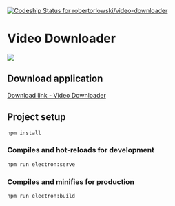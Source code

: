 [![Codeship Status for robertorlowski/video-downloader](https://app.codeship.com/projects/e3cbeac0-2d94-0137-a3bd-5a69e62a0223/status?branch=master)](https://app.codeship.com/projects/331538)

# Video Downloader #
![](doc/download_1.PNG)

## Download application ##
[Download link - Video Downloader](https://github.com/robertorlowski/video-downloader/releases/latest#link)

## Project setup
```
npm install
```

### Compiles and hot-reloads for development
```
npm run electron:serve
```

### Compiles and minifies for production
```
npm run electron:build
```
